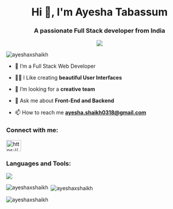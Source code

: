 <h1 align="center">Hi 👋, I'm Ayesha Tabassum</h1>
<h3 align="center">A passionate Full Stack developer from India</h3>
<div align="center">
 <img src="https://readme-typing-svg.herokuapp.com?font=Crimson+Text&pause=1000&color=29F742&background=9FFF3A00&center=true&vCenter=true&width=435&lines=JAVA+FULL+STACK+DEVELOPER;BACKEND+DEVELOPER;PROMT+ENGINEER;QUICK+LEARNER"/>
 </div>

<p align="left"> <img src="https://komarev.com/ghpvc/?username=ayeshaxshaikh&label=Profile%20views&color=0e75b6&style=flat" alt="ayeshaxshaikh" /> </p>

- 🌱 I’m a Full Stack Web Developer

- 👨‍💻 I Like creating **beautiful User Interfaces**

- 🤝 I’m looking for a **creative team**

- 💬 Ask me about **Front-End and Backend**

- 📫 How to reach me **ayesha.shaikh0318@gmail.com**

<h3 align="left">Connect with me:</h3>
<p align="left">
<a href="https://www.linkedin.com/in/ayeshaxshaikh/" target="_blank"><img align="center" src="https://raw.githubusercontent.com/rahuldkjain/github-profile-readme-generator/master/src/images/icons/Social/linked-in-alt.svg" alt="https://www.linkedin.com/in/ayeshaxshaikh/" height="30" width="40" /></a>
</p>

<h3 align="left">Languages and Tools:</h3>
<p align="left">
  <a href="https://skillicons.dev">
    <img src="https://skillicons.dev/icons?i=js,python,html,css,bootstrap,npm,react,nodejs,express,mysql,mongo,vite,vscode,git,github,materialui,netlify,postman,redux,replit,sass,stackoverflow,tailwind,ts," />
  </a>
</p>

<p><img align="left" src="https://github-readme-stats.vercel.app/api/top-langs?username=ayeshaxshaikh&show_icons=true&locale=en&layout=compact" alt="ayeshaxshaikh" /></p>

<p>&nbsp;<img align="center" src="https://github-readme-stats.vercel.app/api?username=ayeshaxshaikh&show_icons=true&locale=en" alt="ayeshaxshaikh" /></p>

<p><img align="center" src="https://github-readme-streak-stats.herokuapp.com/?user=ayeshaxshaikh&" alt="ayeshaxshaikh" /></p>



